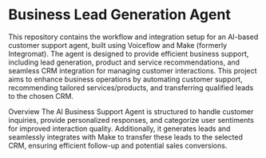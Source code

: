 # Business Lead Generation Agent

This repository contains the workflow and integration setup for an AI-based customer support agent, built using Voiceflow and Make (formerly Integromat). The agent is designed to provide efficient business support, including lead generation, product and service recommendations, and seamless CRM integration for managing customer interactions. 
This project aims to enhance business operations by automating customer support, recommending tailored services/products, and transferring qualified leads to the chosen CRM.

Overview The AI Business Support Agent is structured to handle customer inquiries, provide personalized responses, and categorize user sentiments for improved interaction quality. Additionally, it generates leads and seamlessly integrates with Make to transfer these leads to the selected CRM, ensuring efficient follow-up and potential sales conversions.
